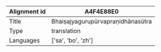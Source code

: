 |Alignment id | A4F4E88E0
| --- | --- 
|Title | Bhaiṣajyagurupūrvapraṇidhānasūtra 
|Type | translation
|Languages | ['sa', 'bo', 'zh']